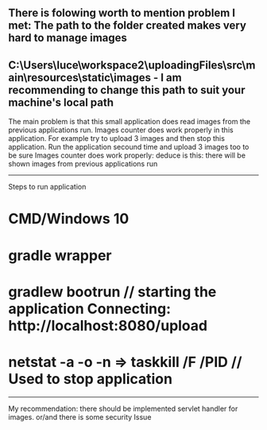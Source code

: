 There is folowing worth to mention problem I met:
The path to the folder created makes very hard to manage images 
----------------------------------------------------------------------------------------------------------------------
C:\Users\luce\workspace2\uploadingFiles\src\main\resources\static\images - I am recommending to change this path to suit your machine's local path
---------------------------------------------------------------------------------------------------------------------
The main problem is that this small application does read images from the previous applications run. Images counter does work properly in 
this application. For example try to upload 3 images and then stop this application. Run the application secound time and upload 3 images too to be sure Images counter does work properly: deduce is this: there will be shown images from previous applications run 

--------------------------------------------------------------------------------------
Steps to run application
# CMD/Windows 10
# gradle wrapper
# gradlew bootrun  // starting the application Connecting: http://localhost:8080/upload
# netstat -a -o -n => taskkill /F /PID <PID>  // Used to stop application

---------------------------------------------------------------------------------------- 
My recommendation:
there should be implemented servlet handler for images. or/and there is some security Issue
